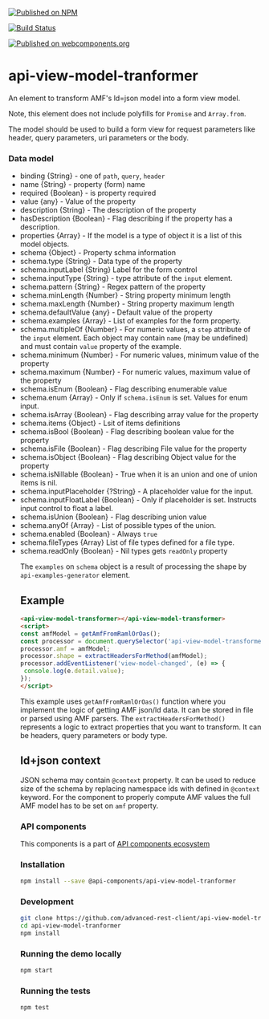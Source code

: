 [![Published on NPM](https://img.shields.io/npm/v/@api-components/api-view-model-tranformer.svg)](https://www.npmjs.com/package/@api-components/api-view-model-tranformer)

[![Build Status](https://travis-ci.org/advanced-rest-client/api-view-model-transformer.svg?branch=stage)](https://travis-ci.org/advanced-rest-client/api-view-model-transformer)

[![Published on webcomponents.org](https://img.shields.io/badge/webcomponents.org-published-blue.svg)](https://www.webcomponents.org/element/advanced-rest-client/api-view-model-tranformer)

# api-view-model-tranformer

An element to transform AMF's ld=json model into a form view model.

Note, this element does not include polyfills for `Promise` and `Array.from`.

The model should be used to build a form view for request parameters like header, query parameters, uri parameters or the body.

### Data model

-   binding {String} - one of `path`, `query`, `header`
-   name {String} - property (form) name
-   required {Boolean} - is property required
-   value {any} - Value of the property
-   description {String} - The description of the property
-   hasDescription {Boolean} - Flag describing if the property has a description.
-   properties {Array<Object>} - If the model is a type of object it is a list of this model objects.
-   schema {Object} - Property schma information
-   schema.type {String} - Data type of the property
-   schema.inputLabel {String} Label for the form control
-   schema.inputType {String} - type attribute of the `input` element.
-   schema.pattern {String} - Regex pattern of the property
-   schema.minLength {Number} - String property minimum length
-   schema.maxLength {Number} - String property maximum length
-   schema.defaultValue {any} - Default value of the property
-   schema.examples {Array<Object>} - List of examples for the form property.
-   schema.multipleOf {Number} - For numeric values, a `step` attribute of the `input` element. Each object may contain `name` (may be undefined) and must contain `value` property of the example.
-   schema.minimum {Number} - For numeric values, minimum value of the property
-   schema.maximum {Number} - For numeric values, maximum value of the property
-   schema.isEnum {Boolean} - Flag describing enumerable value
-   schema.enum {Array<any>} - Only if `schema.isEnum` is set. Values for enum input.
-   schema.isArray {Boolean} - Flag describing array value for the property
-   schema.items {Object} - Lsit of items definitions
-   schema.isBool {Boolean} - Flag describing boolean value for the property
-   schema.isFile {Boolean} - Flag describing File value for the property
-   schema.isObject {Boolean} - Flag describing Object value for the property
-   schema.isNillable {Boolean} - True when it is an union and one of union items is nil.
-   schema.inputPlaceholder {?String} - A placeholder value for the input.
-   schema.inputFloatLabel {Boolean} - Only if placeholder is set. Instructs input control to float a label.
-   schema.isUnion {Boolean} - Flag describing union value
-   schema.anyOf {Array<Object>} - List of possible types of the union.
-   schema.enabled {Boolean} - Always `true`
-   schema.fileTypes {Array<String>} List of file types defined for a file type.
-   schema.readOnly {Boolean} - Nil types gets `readOnly` property

The `examples` on `schema` object is a result of processing the shape by `api-examples-generator` element.

## Example

```html
<api-view-model-transformer></api-view-model-transformer>
<script>
const amfModel = getAmfFromRamlOrOas();
const processor = document.querySelector('api-view-model-transformer');
processor.amf = amfModel;
processor.shape = extractHeadersForMethod(amfModel);
processor.addEventListener('view-model-changed', (e) => {
 console.log(e.detail.value);
});
</script>
```

This example uses `getAmfFromRamlOrOas()` function where you implement the logic of getting AMF json/ld data. It can be stored in file or parsed using AMF parsers. The `extractHeadersForMethod()` represents a logic to extract properties that you want to transform. It can be headers, query parameters or body type.

## ld+json context

JSON schema may contain `@context` property. It can be used to reduce size of the schema by replacing namespace ids with defined in `@context` keyword. For the component to properly compute AMF values the full AMF model has to be set on `amf` property.

### API components

This components is a part of [API components ecosystem](https://elements.advancedrestclient.com/)

### Installation

```sh
npm install --save @api-components/api-view-model-tranformer
```

### Development

```sh
git clone https://github.com/advanced-rest-client/api-view-model-tranformer
cd api-view-model-tranformer
npm install
```

### Running the demo locally

```sh
npm start
```

### Running the tests

```sh
npm test
```
